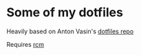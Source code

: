 # Some of my dotfiles

Heavily based on Anton Vasin's [dotfiles repo](https://github.com/antonvasin/dotfiles)

Requires [rcm](https://github.com/thoughtbot/rcm)
